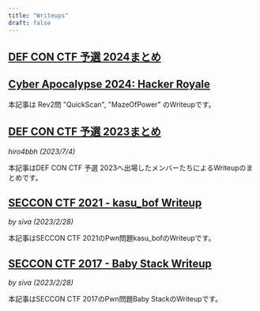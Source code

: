 ```yaml
---
title: "Writeups"
draft: false
---
```


## [DEF CON CTF 予選 2024まとめ](/writeup/def_con_ctf_quals_2024/)

## [Cyber Apocalypse 2024: Hacker Royale](https://blog.nflabs.jp/entry/2024/3/18/133000)

本記事は Rev2問 "QuickScan", "MazeOfPower" のWriteupです。

## [DEF CON CTF 予選 2023まとめ](/writeup/def_con_ctf_quals_2023/)
*hiro4bbh (2023/7/4)*

本記事はDEF CON CTF 予選 2023へ出場したメンバーたちによるWriteupのまとめです。

## [SECCON CTF 2021 - kasu_bof Writeup](/writeup/seccon_ctf_2021_kasu_bof/)
*by siva (2023/2/28)*

本記事はSECCON CTF 2021のPwn問題kasu_bofのWriteupです。

## [SECCON CTF 2017 - Baby Stack Writeup](/writeup/seccon_ctf_2017_baby_stack/)
*by siva (2023/2/28)*

本記事はSECCON CTF 2017のPwn問題Baby StackのWriteupです。
